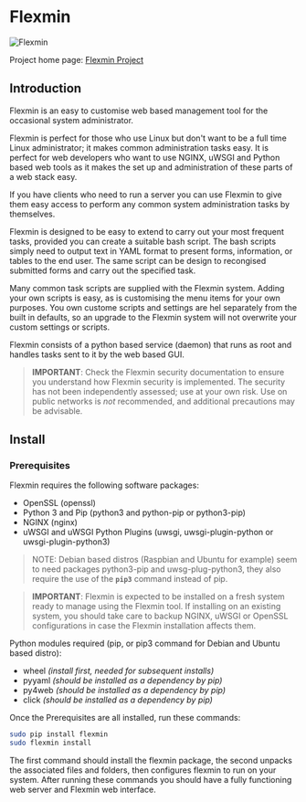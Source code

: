# Flexmin

![Flexmin](https://www.futurscope.co.uk/media/logo/web_flexmin_200.png)

Project home page: [Flexmin Project](https://www.futurscope.co.uk/flexmin)

## Introduction

Flexmin is an easy to customise web based management tool for the occasional
system administrator.

Flexmin is perfect for those who use Linux but don't want to be a full time 
Linux administrator; it makes common administration tasks easy. It is perfect
for web developers who want to use NGINX, uWSGI and Python based web tools as
it makes the set up and administration of these parts of a web stack easy.

If you have clients who need to run a server you can use Flexmin to give them
easy access to perform any common system administration tasks by themselves.

Flexmin is designed to be easy to extend to carry out your most frequent tasks,
provided you can create a suitable bash script. The bash scripts simply 
need to output text in YAML format to present forms, information, or tables
to the end user. The same script can be design to recongised submitted forms
and carry out the specified task.

Many common task scripts are supplied with the Flexmin system. Adding your
own scripts is easy, as is customising the menu items for your own purposes.
You own custome scripts and settings are hel separately from the built in
defaults, so an upgrade to the Flexmin system will not overwrite your custom
settings or scripts.

Flexmin consists of a python based service (daemon) that runs as root and 
handles tasks sent to it by the web based GUI. 

> **IMPORTANT**: Check the Flexmin security documentation to ensure you understand
how Flexmin security is implemented. The security has not been independently 
assessed; use at your own risk. Use on public networks is *not* recommended,
and additional precautions may be advisable.


## Install

### Prerequisites

Flexmin requires the following software packages:

- OpenSSL (openssl)
- Python 3 and Pip (python3 and python-pip or python3-pip)
- NGINX (nginx)
- uWSGI and uWSGI Python Plugins (uwsgi, uwsgi-plugin-python or uwsgi-plugin-python3)

> NOTE: Debian based distros (Raspbian and Ubuntu for example) seem to need packages
> python3-pip and uwsg-plug-python3, they also require the use of the **`pip3`**
> command instead of pip.

> **IMPORTANT**: Flexmin is expected to be installed on a fresh system ready 
> to manage using 
> the Flexmin tool. If installing on an existing system, you should take care 
> to backup NGINX, uWSGI or OpenSSL configurations in case the Flexmin 
> installation affects them.

Python modules required (pip, or pip3 command for Debian and Ubuntu based distro):

- wheel *(install first, needed for subsequent installs)*
- pyyaml *(should be installed as a dependency by pip)*
- py4web *(should be installed as a dependency by pip)*
- click *(should be installed as a dependency by pip)*

Once the Prerequisites are all installed, run these commands:

```bash
sudo pip install flexmin
sudo flexmin install
```

The first command should install the flexmin package, the second unpacks the 
associated files and folders, then configures flexmin to run on your system. After
running these commands you should have a fully functioning web server and 
Flexmin web interface.

